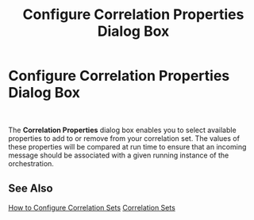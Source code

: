 ﻿---
title: Configure Correlation Properties Dialog Box
TOCTitle: Configure Correlation Properties Dialog Box
ms:assetid: f306a6c8-9949-41d8-b218-db2ac95dbe4d
ms:mtpsurl: https://msdn.microsoft.com/en-us/library/Aa561909(v=BTS.80)
ms:contentKeyID: 51533383
ms.date: 08/30/2017
mtps_version: v=BTS.80
f1_keywords:
- bts10.orch.correlation.props.config
---

# Configure Correlation Properties Dialog Box

 

The **Correlation Properties** dialog box enables you to select available properties to add to or remove from your correlation set. The values of these properties will be compared at run time to ensure that an incoming message should be associated with a given running instance of the orchestration.

## See Also

[How to Configure Correlation Sets](https://msdn.microsoft.com/en-us/library/aa547017\(v=bts.80\))  
[Correlation Sets](https://msdn.microsoft.com/en-us/library/aa560163\(v=bts.80\))

